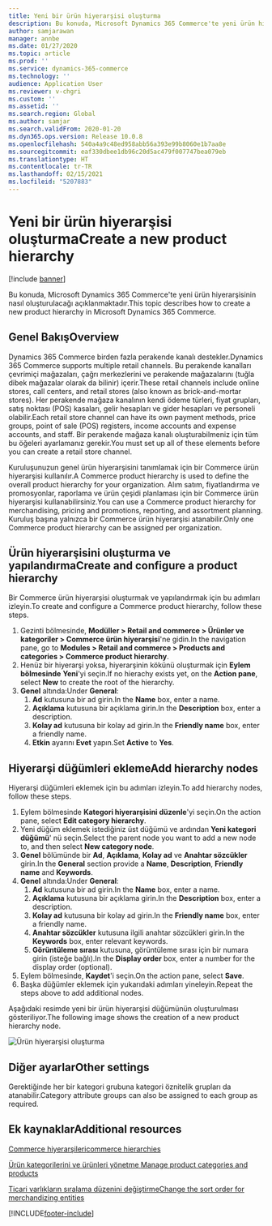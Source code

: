 ```yaml
---
title: Yeni bir ürün hiyerarşisi oluşturma
description: Bu konuda, Microsoft Dynamics 365 Commerce'te yeni ürün hiyerarşisinin nasıl oluşturulacağı açıklanmaktadır.
author: samjarawan
manager: annbe
ms.date: 01/27/2020
ms.topic: article
ms.prod: ''
ms.service: dynamics-365-commerce
ms.technology: ''
audience: Application User
ms.reviewer: v-chgri
ms.custom: ''
ms.assetid: ''
ms.search.region: Global
ms.author: samjar
ms.search.validFrom: 2020-01-20
ms.dyn365.ops.version: Release 10.0.8
ms.openlocfilehash: 540a4a9c48ed958abb56a393e99b8060e1b7aa8e
ms.sourcegitcommit: eaf330dbee1db96c20d5ac479f007747bea079eb
ms.translationtype: HT
ms.contentlocale: tr-TR
ms.lasthandoff: 02/15/2021
ms.locfileid: "5207883"
---
```

# <a name="create-a-new-product-hierarchy"></a><span data-ttu-id="68ccd-103">Yeni bir ürün hiyerarşisi oluşturma</span><span class="sxs-lookup"><span data-stu-id="68ccd-103">Create a new product hierarchy</span></span>


[!include [banner](includes/banner.md)]

<span data-ttu-id="68ccd-104">Bu konuda, Microsoft Dynamics 365 Commerce'te yeni ürün hiyerarşisinin nasıl oluşturulacağı açıklanmaktadır.</span><span class="sxs-lookup"><span data-stu-id="68ccd-104">This topic describes how to create a new product hierarchy in Microsoft Dynamics 365 Commerce.</span></span>

## <a name="overview"></a><span data-ttu-id="68ccd-105">Genel Bakış</span><span class="sxs-lookup"><span data-stu-id="68ccd-105">Overview</span></span>

<span data-ttu-id="68ccd-106">Dynamics 365 Commerce birden fazla perakende kanalı destekler.</span><span class="sxs-lookup"><span data-stu-id="68ccd-106">Dynamics 365 Commerce supports multiple retail channels.</span></span> <span data-ttu-id="68ccd-107">Bu perakende kanalları çevrimiçi mağazaları, çağrı merkezlerini ve perakende mağazalarını (tuğla dibek mağazalar olarak da bilinir) içerir.</span><span class="sxs-lookup"><span data-stu-id="68ccd-107">These retail channels include online stores, call centers, and retail stores (also known as brick-and-mortar stores).</span></span> <span data-ttu-id="68ccd-108">Her perakende mağaza kanalının kendi ödeme türleri, fiyat grupları, satış noktası (POS) kasaları, gelir hesapları ve gider hesapları ve personeli olabilir.</span><span class="sxs-lookup"><span data-stu-id="68ccd-108">Each retail store channel can have its own payment methods, price groups, point of sale (POS) registers, income accounts and expense accounts, and staff.</span></span> <span data-ttu-id="68ccd-109">Bir perakende mağaza kanalı oluşturabilmeniz için tüm bu öğeleri ayarlamanız gerekir.</span><span class="sxs-lookup"><span data-stu-id="68ccd-109">You must set up all of these elements before you can create a retail store channel.</span></span> 

<span data-ttu-id="68ccd-110">Kuruluşunuzun genel ürün hiyerarşisini tanımlamak için bir Commerce ürün hiyerarşisi kullanılır.</span><span class="sxs-lookup"><span data-stu-id="68ccd-110">A Commerce product hierarchy is used to define the overall product hierarchy for your organization.</span></span> <span data-ttu-id="68ccd-111">Alım satım, fiyatlandırma ve promosyonlar, raporlama ve ürün çeşidi planlaması için bir Commerce ürün hiyerarşisi kullanabilirsiniz.</span><span class="sxs-lookup"><span data-stu-id="68ccd-111">You can use a Commerce product hierarchy for merchandising, pricing and promotions, reporting, and assortment planning.</span></span> <span data-ttu-id="68ccd-112">Kuruluş başına yalnızca bir Commerce ürün hiyerarşisi atanabilir.</span><span class="sxs-lookup"><span data-stu-id="68ccd-112">Only one Commerce product hierarchy can be assigned per organization.</span></span>

## <a name="create-and-configure-a-product-hierarchy"></a><span data-ttu-id="68ccd-113">Ürün hiyerarşisini oluşturma ve yapılandırma</span><span class="sxs-lookup"><span data-stu-id="68ccd-113">Create and configure a product hierarchy</span></span>

<span data-ttu-id="68ccd-114">Bir Commerce ürün hiyerarşisi oluşturmak ve yapılandırmak için bu adımları izleyin.</span><span class="sxs-lookup"><span data-stu-id="68ccd-114">To create and configure a Commerce product hierarchy, follow these steps.</span></span>

1. <span data-ttu-id="68ccd-115">Gezinti bölmesinde, **Modüller \> Retail and commerce \> Ürünler ve kategoriler \> Commerce ürün hiyerarşisi**'ne gidin.</span><span class="sxs-lookup"><span data-stu-id="68ccd-115">In the navigation pane, go to **Modules \> Retail and commerce \> Products and categories \> Commerce product hierarchy**.</span></span>
1. <span data-ttu-id="68ccd-116">Henüz bir hiyerarşi yoksa, hiyerarşinin kökünü oluşturmak için **Eylem bölmesinde** **Yeni**'yi seçin.</span><span class="sxs-lookup"><span data-stu-id="68ccd-116">If no hierachy exists yet, on the **Action pane**, select **New** to create the root of the hierarchy.</span></span>
1. <span data-ttu-id="68ccd-117">**Genel** altında:</span><span class="sxs-lookup"><span data-stu-id="68ccd-117">Under **General**:</span></span>
    1. <span data-ttu-id="68ccd-118">**Ad** kutusuna bir ad girin.</span><span class="sxs-lookup"><span data-stu-id="68ccd-118">In the **Name** box, enter a name.</span></span>
    1. <span data-ttu-id="68ccd-119">**Açıklama** kutusuna bir açıklama girin.</span><span class="sxs-lookup"><span data-stu-id="68ccd-119">In the **Description** box, enter a description.</span></span>
    1. <span data-ttu-id="68ccd-120">**Kolay ad** kutusuna bir kolay ad girin.</span><span class="sxs-lookup"><span data-stu-id="68ccd-120">In the **Friendly name** box, enter a friendly name.</span></span>
    1. <span data-ttu-id="68ccd-121">**Etkin** ayarını **Evet** yapın.</span><span class="sxs-lookup"><span data-stu-id="68ccd-121">Set **Active** to **Yes**.</span></span>

## <a name="add-hierarchy-nodes"></a><span data-ttu-id="68ccd-122">Hiyerarşi düğümleri ekleme</span><span class="sxs-lookup"><span data-stu-id="68ccd-122">Add hierarchy nodes</span></span>

<span data-ttu-id="68ccd-123">Hiyerarşi düğümleri eklemek için bu adımları izleyin.</span><span class="sxs-lookup"><span data-stu-id="68ccd-123">To add hierarchy nodes, follow these steps.</span></span>

1. <span data-ttu-id="68ccd-124">Eylem bölmesinde **Kategori hiyerarşisini düzenle**'yi seçin.</span><span class="sxs-lookup"><span data-stu-id="68ccd-124">On the action pane, select **Edit category hierarchy**.</span></span>
1. <span data-ttu-id="68ccd-125">Yeni düğüm eklemek istediğiniz üst düğümü ve ardından **Yeni kategori düğümü**' nü seçin.</span><span class="sxs-lookup"><span data-stu-id="68ccd-125">Select the parent node you want to add a new node to, and then select **New category node**.</span></span>
1. <span data-ttu-id="68ccd-126">**Genel** bölümünde bir **Ad**, **Açıklama**, **Kolay ad** ve **Anahtar sözcükler** girin.</span><span class="sxs-lookup"><span data-stu-id="68ccd-126">In the **General** section provide a **Name**, **Description**, **Friendly name** and **Keywords**.</span></span>
1. <span data-ttu-id="68ccd-127">**Genel** altında:</span><span class="sxs-lookup"><span data-stu-id="68ccd-127">Under **General**:</span></span>
    1. <span data-ttu-id="68ccd-128">**Ad** kutusuna bir ad girin.</span><span class="sxs-lookup"><span data-stu-id="68ccd-128">In the **Name** box, enter a name.</span></span>
    1. <span data-ttu-id="68ccd-129">**Açıklama** kutusuna bir açıklama girin.</span><span class="sxs-lookup"><span data-stu-id="68ccd-129">In the **Description** box, enter a description.</span></span>
    1. <span data-ttu-id="68ccd-130">**Kolay ad** kutusuna bir kolay ad girin.</span><span class="sxs-lookup"><span data-stu-id="68ccd-130">In the **Friendly name** box, enter a friendly name.</span></span>
    1. <span data-ttu-id="68ccd-131">**Anahtar sözcükler** kutusuna ilgili anahtar sözcükleri girin.</span><span class="sxs-lookup"><span data-stu-id="68ccd-131">In the **Keywords** box, enter relevant keywords.</span></span>
    1. <span data-ttu-id="68ccd-132">**Görüntüleme sırası** kutusuna, görüntüleme sırası için bir numara girin (isteğe bağlı).</span><span class="sxs-lookup"><span data-stu-id="68ccd-132">In the **Display order** box, enter a number for the display order (optional).</span></span>
1. <span data-ttu-id="68ccd-133">Eylem bölmesinde, **Kaydet**'i seçin.</span><span class="sxs-lookup"><span data-stu-id="68ccd-133">On the action pane, select **Save**.</span></span>
1. <span data-ttu-id="68ccd-134">Başka düğümler eklemek için yukarıdaki adımları yineleyin.</span><span class="sxs-lookup"><span data-stu-id="68ccd-134">Repeat the steps above to add additional nodes.</span></span>

<span data-ttu-id="68ccd-135">Aşağıdaki resimde yeni bir ürün hiyerarşisi düğümünün oluşturulması gösteriliyor.</span><span class="sxs-lookup"><span data-stu-id="68ccd-135">The following image shows the creation of a new product hierarchy node.</span></span>

![Ürün hiyerarşisi oluşturma](media/create-product-hierarchy.png)

## <a name="other-settings"></a><span data-ttu-id="68ccd-137">Diğer ayarlar</span><span class="sxs-lookup"><span data-stu-id="68ccd-137">Other settings</span></span>

<span data-ttu-id="68ccd-138">Gerektiğinde her bir kategori grubuna kategori öznitelik grupları da atanabilir.</span><span class="sxs-lookup"><span data-stu-id="68ccd-138">Category attribute groups can also be assigned to each group as required.</span></span>  

## <a name="additional-resources"></a><span data-ttu-id="68ccd-139">Ek kaynaklar</span><span class="sxs-lookup"><span data-stu-id="68ccd-139">Additional resources</span></span>

[<span data-ttu-id="68ccd-140">Commerce hiyerarşileri</span><span class="sxs-lookup"><span data-stu-id="68ccd-140">commerce hierarchies</span></span>](retail-hierarchies.md)

[<span data-ttu-id="68ccd-141">Ürün kategorilerini ve ürünleri yönetme </span><span class="sxs-lookup"><span data-stu-id="68ccd-141">Manage product categories and products </span></span>](category-management-product-creation.md)

[<span data-ttu-id="68ccd-142">Ticari varlıkların sıralama düzenini değiştirme</span><span class="sxs-lookup"><span data-stu-id="68ccd-142">Change the sort order for merchandizing entities</span></span>](custom-order-categories-nav-retail-prod-hierarchy.md)


[!INCLUDE[footer-include](../includes/footer-banner.md)]